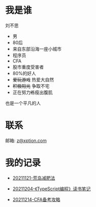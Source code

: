 # 我是谁

刘不思

- 男
- 80后
- 来自东部沿海一座小城市
- 程序员
- CFA
- 股市重度受害者
- 80%的好人
- ~~爱玩游戏~~ 热爱大自然
- ~~积极阳光~~ 争取不宅
- 正在努力~~练~~瘦出腹肌

也是一个平凡的人

# 联系

邮箱: z@xption.com

# 我的记录

- [20211121-荒岛减肥法](post/20211121-荒岛减肥法/荒岛减肥法.md)

- [20211204-《TypeScript编程》读书笔记](post/20211204-《TypeScript编程》读书笔记/《TypeScript编程》读书笔记.md)

- [20211214-CFA备考攻略](post/20211214-CFA备考攻略/CFA备考攻略.md)